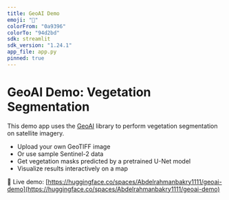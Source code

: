 ```yaml
---
title: GeoAI Demo
emoji: "🌱"
colorFrom: "0a9396"
colorTo: "94d2bd"
sdk: streamlit
sdk_version: "1.24.1"
app_file: app.py
pinned: true
---
```


# GeoAI Demo: Vegetation Segmentation

This demo app uses the [GeoAI](https://github.com/opengeos/geoai) library to perform vegetation segmentation on satellite imagery.

- Upload your own GeoTIFF image
- Or use sample Sentinel-2 data
- Get vegetation masks predicted by a pretrained U-Net model
- Visualize results interactively on a map

🚀 Live demo: [https://huggingface.co/spaces/Abdelrahmanbakry1111/geoai-demo](https://huggingface.co/spaces/Abdelrahmanbakry1111/geoai-demo)
